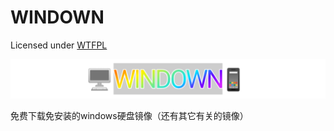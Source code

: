<h1>WINDOWN</h1>
Licensed under <a href="https://github.com/wusheng233github/WINDOWN/blob/main/LICENSE">WTFPL</a>
<p align="center"><img src="https://github.com/wusheng233github/WINDOWN/blob/main/IMG_20231210_115343.png"></p>
<p>免费下载免安装的windows硬盘镜像（还有其它有关的镜像）</p>
